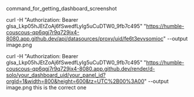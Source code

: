 command_for_getting_dashboard_screenshot

curl -H "Authorization: Bearer glsa_Lkp05hJEtZoAj6fSwedfLyIg5uCuDTW0_9fb7c495" "https://humble-couscous-qp6qgj7r9q729jx4-8080.app.github.dev/api/datasources/proxy/uid/fe6t3evvsomioc" --output image.png

curl -H "Authorization: Bearer glsa_Lkp05hJEtZoAj6fSwedfLyIg5uCuDTW0_9fb7c495" "https://humble-couscous-qp6qgj7r9q729jx4-8080.app.github.dev/render/d-solo/your_dashboard_uid/your_panel_id?orgId=1&width=800&height=600&tz=UTC%2B00%3A00" --output image.png this is the correct one